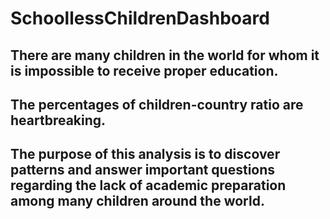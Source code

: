 # SchoollessChildrenDashboard
## There are many children in the world for whom it is impossible to receive proper education.
## The percentages of children-country ratio are heartbreaking.
## The purpose of this analysis is to discover patterns and answer important questions regarding the lack of academic preparation among many children around the world.
